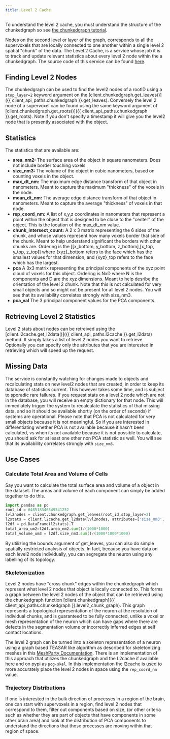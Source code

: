 ```yaml
---
title: Level 2 Cache
---
```


To understand the level 2 cache, you must understand the structure of
the chunkedgraph so see [the chunkedgraph tutorial](chunkedgraph.md).

Nodes on the second level or layer of the graph, corresponds to all the
supervoxels that are locally connected to one another within a single
level 2 spatial "chunk" of the data. The Level 2 Cache, is a service
whose job it is to track and update relevant statistics about every
level 2 node within the a chunkedgraph. The source code of this service
can be found [here](https://github.com/seung-lab/pcgl2cache).

## Finding Level 2 Nodes

The chunkedgraph can be used to find the level2 nodes of a rootID using
a `stop_layer=2` keyword argument on the
[client.chunkedgraph.get_leaves()]({{ client_api_paths.chunkedgraph }}.get_leaves).
Conversely the level 2 node of a supervoxel can be found using the same keyword argument of
[client.chunkedgraph.get_roots()]({{ client_api_paths.chunkedgraph }}.get_roots).
Note if you don't specify a timestamp it will give you the level2 node that is
presently associated with the object.

## Statistics

The statistics that are available are:

- **area_nm2:** The surface area of the object in square nanometers. Does not include border touching voxels
- **size_nm3:** The volume of the object in cubic nanometers,
  based on counting voxels in the object.
- **max_dt_nm:** The maximum edge distance transform of that
  object in nanometers. Meant to capture the
  maximum "thickness" of the voxels in the
  node.
- **mean_dt_nm:** The average edge distance transform of that
  object in nanometers. Meant to capture the
  average "thickness" of voxels in that node.
- **rep_coord_nm:** A list of x,y,z coordinates in nanometers that
  represent a point within the object that is
  designed to be close to the "center" of the
  object. This is the location of the max_dt_nm
  value.
- **chunk_intersect_count:** A 2 x 3 matrix representing the 6 sides of the
  chunk, and whose values represent how many
  voxels border that side of the chunk. Meant to
  help understand significant the borders with
  other chunks are. Ordering is the [[x_bottom,
  y_bottom, z_bottom],[x_top, y_top, z_top]]
  where {xyz}_bottom refers to the face which
  has the smallest values for that dimension, and
  {xyz}_top refers to the face which has the
  largest.
- **pca** A 3x3 matrix representing the principal
  components of the xyz point cloud of voxels for
  this object. Ordering is NxD where N is the
  components and D are the xyz dimensions. Meant
  to help desribe the orientation of the level 2
  chunk. Note that this is not calculated for
  very small objects and so might not be present
  for all level 2 nodes. You will see that its
  availability correlates strongly with size_nm3.
- **pca_val** The 3 principal component values for the PCA
  components.

## Retrieving Level 2 Statistics

Level 2 stats about nodes can be retreived using the
[client.l2cache.get_l2data()]({{ client_api_paths.l2cache }}.get_l2data) method. It simply takes a list of level 2 nodes you want to
retrieve. Optionally you can specify only the attributes that you are
interested in retrieving which will speed up the request.

## Missing Data

The service is constantly watching for changes made to objects and
recalculating stats on new level2 nodes that are created, in order to
keep its database of statistics current. This however takes some time,
and is subject to sporadic rare failures. If you request stats on a
level 2 node which are not in the database, you will receive an empty
dictionary for that node. This will immediately trigger the system to
recalculate the statistics of that missing data, and so it should be
available shortly (on the order of seconds) if systems are operational.
Please note that PCA is not calculated for very small objects because it
is not meaningful. So if you are interested in differentiating whether
PCA is not available because it hasn't been calculated, vs when its not
available because it is not possible to calculate, you should ask for at
least one other non PCA statistic as well. You will see that its
availability correlates strongly with `size_nm3`.

## Use Cases

### Calculate Total Area and Volume of Cells

Say you want to calculate the total surface area and volume of a object
in the dataset. The areas and volume of each component can simply be
added together to do this.

```python
import pandas as pd
root_id = 648518346349541252
lvl2nodes = client.chunkedgraph.get_leaves(root_id,stop_layer=2)
l2stats = client.l2cache.get_l2data(lvl2nodes, attributes=['size_nm3','area_nm2'])
l2df = pd.DataFrame(l2stats).T
total_area_um2=l2df.area_nm2.sum()/(1000*1000)
total_volume_um3 = l2df.size_nm3.sum()/(1000*1000*1000)
```

By utilizing the bounds argument of get_leaves, you can also do simple
spatially restricted analysis of objects. In fact, because you have data
on each level2 node individually, you can segregate the neuron using any
labelling of its topology.

### Skeletonization

Level 2 nodes have "cross chunk" edges within the chunkedgraph which
represent what level 2 nodes that object is locally connected to. This
forms a graph between the level 2 nodes of the object that can be
retrieved using the chunkedgraph function
[client.chunkedgraph]({{ client_api_paths.chunkedgraph }}.level2_chunk_graph). This graph represents a topological representation of the
neuron at the resolution of individual chunks, and is guaranteed to be
fully connected, unlike a voxel or mesh representation of the neuron
which can have gaps where there are defects in the segmentation volume
or incorrectly inferred edges at self contact locations.

The level 2 graph can be turned into a skeleton representation of a
neuron using a graph based TEASAR like algorithm as described for
skeletonizing meshes in this [MeshParty
Documentation](https://meshparty.readthedocs.io/en/latest/guide/skeletons.html).
There is an implementation of this approach that utilizes the
chunkedgraph and the L2cache if available
[here](https://github.com/AllenInstitute/pcg_skel) and on pypi as
`pcg-skel`. In this implementation the l2cache is used to more
accurately place the level 2 nodes in space using the `rep_coord_nm`
value.

### Trajectory Distributions

If one is interested in the bulk direction of processes in a region of
the brain, one can start with supervoxels in a region, find level 2
nodes that correspond to them, filter out components based on size, (or
other criteria such as whether they are part of objects that have
components in some other brain area) and look at the distribution of PCA
components to understand the directions that those processes are moving
within that region of space.
